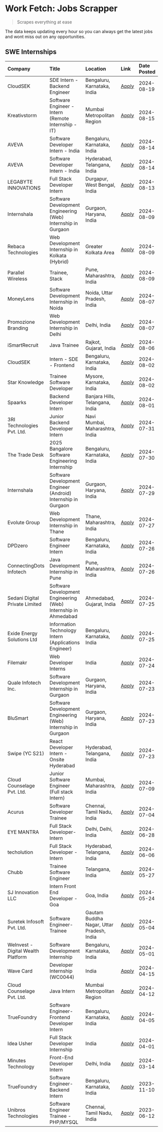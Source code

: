 # Work Fetch: Jobs Scrapper
> Scrapes everything at ease

The data keeps updating every hour so you can always get the latest jobs and wont miss out on any opportunities.

## SWE Internships
<!--START_SECTION:workfetch-->
| Company                            | Title                                                          | Location                                  | Link                                                                                                                                                                                                                                                                                                 | Date Posted   |
|:-----------------------------------|:---------------------------------------------------------------|:------------------------------------------|:-----------------------------------------------------------------------------------------------------------------------------------------------------------------------------------------------------------------------------------------------------------------------------------------------------|:--------------|
| CloudSEK                           | SDE Intern - Backend Engineer                                  | Bengaluru, Karnataka, India               | [Apply](https://in.linkedin.com/jobs/view/sde-intern-backend-engineer-at-cloudsek-4003294595?position=46&pageNum=0&refId=hyB%2BKJ90dW41KoZ3L9lcEA%3D%3D&trackingId=NKNk29r9lDVdPk8CD9f3jg%3D%3D&trk=public_jobs_jserp-result_search-card)                                                            | 2024-08-19    |
| Kreativstorm                       | Software Engineer - Intern (Remote Internship - IT)            | Mumbai Metropolitan Region                | [Apply](https://in.linkedin.com/jobs/view/software-engineer-intern-remote-internship-it-at-kreativstorm-4000458862?position=13&pageNum=0&refId=hyB%2BKJ90dW41KoZ3L9lcEA%3D%3D&trackingId=wd3MsEKGvVmrwNRb2uksrw%3D%3D&trk=public_jobs_jserp-result_search-card)                                      | 2024-08-15    |
| AVEVA                              | Software Developer Intern - India                              | Bengaluru, Karnataka, India               | [Apply](https://in.linkedin.com/jobs/view/software-developer-intern-india-at-aveva-3998279987?position=8&pageNum=0&refId=hyB%2BKJ90dW41KoZ3L9lcEA%3D%3D&trackingId=3VNHiJCr5mzahoaRLm5PjQ%3D%3D&trk=public_jobs_jserp-result_search-card)                                                            | 2024-08-14    |
| AVEVA                              | Software Developer Intern - India                              | Hyderabad, Telangana, India               | [Apply](https://in.linkedin.com/jobs/view/software-developer-intern-india-at-aveva-3998281598?position=12&pageNum=0&refId=hyB%2BKJ90dW41KoZ3L9lcEA%3D%3D&trackingId=wie5NYko1NiO6cffUPVzfw%3D%3D&trk=public_jobs_jserp-result_search-card)                                                           | 2024-08-14    |
| LEGABYTE INNOVATIONS               | Full Stack Developer Intern                                    | Durgapur, West Bengal, India              | [Apply](https://in.linkedin.com/jobs/view/full-stack-developer-intern-at-legabyte-innovations-3999983087?position=37&pageNum=0&refId=hyB%2BKJ90dW41KoZ3L9lcEA%3D%3D&trackingId=g7rZLXEY6FU7sbIxcpbGzw%3D%3D&trk=public_jobs_jserp-result_search-card)                                                | 2024-08-13    |
| Internshala                        | Software Development Engineering (Web) Internship in Gurgaon   | Gurgaon, Haryana, India                   | [Apply](https://in.linkedin.com/jobs/view/software-development-engineering-web-internship-in-gurgaon-at-internshala-3997620471?position=3&pageNum=0&refId=hyB%2BKJ90dW41KoZ3L9lcEA%3D%3D&trackingId=kNN37AMwqvkBSLQv3ixWcg%3D%3D&trk=public_jobs_jserp-result_search-card)                           | 2024-08-09    |
| Rebaca Technologies                | Web Development Internship in Kolkata (Hybrid)                 | Greater Kolkata Area                      | [Apply](https://in.linkedin.com/jobs/view/web-development-internship-in-kolkata-hybrid-at-rebaca-technologies-3997621369?position=50&pageNum=0&refId=hyB%2BKJ90dW41KoZ3L9lcEA%3D%3D&trackingId=NKZqyKiPEgS%2FCieIQUT%2FWQ%3D%3D&trk=public_jobs_jserp-result_search-card)                            | 2024-08-09    |
| Parallel Wireless                  | Trainee, Stack                                                 | Pune, Maharashtra, India                  | [Apply](https://in.linkedin.com/jobs/view/trainee-stack-at-parallel-wireless-3905689841?position=56&pageNum=0&refId=hyB%2BKJ90dW41KoZ3L9lcEA%3D%3D&trackingId=9ZDI0K5DWEenx2h38or9Lw%3D%3D&trk=public_jobs_jserp-result_search-card)                                                                 | 2024-08-09    |
| MoneyLens                          | Software Development Internship in Noida                       | Noida, Uttar Pradesh, India               | [Apply](https://in.linkedin.com/jobs/view/software-development-internship-in-noida-at-moneylens-3995563481?position=5&pageNum=0&refId=hyB%2BKJ90dW41KoZ3L9lcEA%3D%3D&trackingId=JxdnBCFReDtj5ydow2TVrg%3D%3D&trk=public_jobs_jserp-result_search-card)                                               | 2024-08-07    |
| Promozione Branding                | Web Development Internship in Delhi                            | Delhi, India                              | [Apply](https://in.linkedin.com/jobs/view/web-development-internship-in-delhi-at-promozione-branding-3995559880?position=40&pageNum=0&refId=hyB%2BKJ90dW41KoZ3L9lcEA%3D%3D&trackingId=BKkJWe3zPV54X6X%2F1aFsBQ%3D%3D&trk=public_jobs_jserp-result_search-card)                                       | 2024-08-07    |
| iSmartRecruit                      | Java Trainee                                                   | Rajkot, Gujarat, India                    | [Apply](https://in.linkedin.com/jobs/view/java-trainee-at-ismartrecruit-3992301825?position=35&pageNum=0&refId=hyB%2BKJ90dW41KoZ3L9lcEA%3D%3D&trackingId=72ZY00oNaTsSIAQDmX90fg%3D%3D&trk=public_jobs_jserp-result_search-card)                                                                      | 2024-08-06    |
| CloudSEK                           | Intern - SDE - Frontend                                        | Bengaluru, Karnataka, India               | [Apply](https://in.linkedin.com/jobs/view/intern-sde-frontend-at-cloudsek-3991574495?position=22&pageNum=0&refId=hyB%2BKJ90dW41KoZ3L9lcEA%3D%3D&trackingId=vf8srzJYHGX%2FIhz1pRu3Aw%3D%3D&trk=public_jobs_jserp-result_search-card)                                                                  | 2024-08-02    |
| Star Knowledge                     | Trainee Software Developer                                     | Mysore, Karnataka, India                  | [Apply](https://in.linkedin.com/jobs/view/trainee-software-developer-at-star-knowledge-3991516161?position=58&pageNum=0&refId=hyB%2BKJ90dW41KoZ3L9lcEA%3D%3D&trackingId=wIzYwN9OoVkZLjJHWh28dw%3D%3D&trk=public_jobs_jserp-result_search-card)                                                       | 2024-08-02    |
| Spaarks                            | Backend Developer Intern                                       | Banjara Hills, Telangana, India           | [Apply](https://in.linkedin.com/jobs/view/backend-developer-intern-at-spaarks-3990226465?position=33&pageNum=0&refId=hyB%2BKJ90dW41KoZ3L9lcEA%3D%3D&trackingId=N7XPb%2BbNDT0r%2F53UuQb1eg%3D%3D&trk=public_jobs_jserp-result_search-card)                                                            | 2024-08-01    |
| 3RI Technologies Pvt. Ltd.         | Junior Backend Developer Intern                                | Navi Mumbai, Maharashtra, India           | [Apply](https://in.linkedin.com/jobs/view/junior-backend-developer-intern-at-3ri-technologies-pvt-ltd-3988819827?position=51&pageNum=0&refId=hyB%2BKJ90dW41KoZ3L9lcEA%3D%3D&trackingId=bzo2Q6gKZd8IBekQO63RdQ%3D%3D&trk=public_jobs_jserp-result_search-card)                                        | 2024-07-31    |
| The Trade Desk                     | 2025 Bangalore Software Engineering Internship                 | Bengaluru, Karnataka, India               | [Apply](https://in.linkedin.com/jobs/view/2025-bangalore-software-engineering-internship-at-the-trade-desk-3987456531?position=7&pageNum=0&refId=hyB%2BKJ90dW41KoZ3L9lcEA%3D%3D&trackingId=jgYUw4TGx72hgs4N66Jf7w%3D%3D&trk=public_jobs_jserp-result_search-card)                                    | 2024-07-30    |
| Internshala                        | Software Development Engineer (Android) Internship in Gurgaon  | Gurgaon, Haryana, India                   | [Apply](https://in.linkedin.com/jobs/view/software-development-engineer-android-internship-in-gurgaon-at-internshala-3987153031?position=47&pageNum=0&refId=hyB%2BKJ90dW41KoZ3L9lcEA%3D%3D&trackingId=GJ52E3Hqjx0Ez6q0e5Hm%2BQ%3D%3D&trk=public_jobs_jserp-result_search-card)                       | 2024-07-29    |
| Evolute Group                      | Web Development Internship in Thane                            | Thane, Maharashtra, India                 | [Apply](https://in.linkedin.com/jobs/view/web-development-internship-in-thane-at-evolute-group-3985432927?position=19&pageNum=0&refId=hyB%2BKJ90dW41KoZ3L9lcEA%3D%3D&trackingId=l149Dwn5wYDVTAZ6hPEBEQ%3D%3D&trk=public_jobs_jserp-result_search-card)                                               | 2024-07-27    |
| DPDzero                            | Software Engineer Intern                                       | Bengaluru, Karnataka, India               | [Apply](https://in.linkedin.com/jobs/view/software-engineer-intern-at-dpdzero-3984918371?position=11&pageNum=0&refId=hyB%2BKJ90dW41KoZ3L9lcEA%3D%3D&trackingId=KP9%2FWFbnnogRpLARwMbtCQ%3D%3D&trk=public_jobs_jserp-result_search-card)                                                              | 2024-07-26    |
| ConnectingDots Infotech            | Java Development Internship in Pune                            | Pune, Maharashtra, India                  | [Apply](https://in.linkedin.com/jobs/view/java-development-internship-in-pune-at-connectingdots-infotech-3983314097?position=39&pageNum=0&refId=hyB%2BKJ90dW41KoZ3L9lcEA%3D%3D&trackingId=LzKqGnRW7cpdUWCXZk3EeA%3D%3D&trk=public_jobs_jserp-result_search-card)                                     | 2024-07-26    |
| Sedani Digital Private Limited     | Software Development Engineering (Web) Internship in Ahmedabad | Ahmedabad, Gujarat, India                 | [Apply](https://in.linkedin.com/jobs/view/software-development-engineering-web-internship-in-ahmedabad-at-sedani-digital-private-limited-3985017980?position=14&pageNum=0&refId=hyB%2BKJ90dW41KoZ3L9lcEA%3D%3D&trackingId=X8a1ZaXT%2FJf%2F5jdb3VummQ%3D%3D&trk=public_jobs_jserp-result_search-card) | 2024-07-25    |
| Exide Energy Solutions Ltd         | Information Technology Intern (Applications Engineer)          | Bengaluru, Karnataka, India               | [Apply](https://in.linkedin.com/jobs/view/information-technology-intern-applications-engineer-at-exide-energy-solutions-ltd-3984276607?position=38&pageNum=0&refId=hyB%2BKJ90dW41KoZ3L9lcEA%3D%3D&trackingId=RyBvVOzajqnY%2B121Qb7mMw%3D%3D&trk=public_jobs_jserp-result_search-card)                | 2024-07-25    |
| Filemakr                           | Web Developer Interns                                          | India                                     | [Apply](https://in.linkedin.com/jobs/view/web-developer-interns-at-filemakr-3981227003?position=43&pageNum=0&refId=hyB%2BKJ90dW41KoZ3L9lcEA%3D%3D&trackingId=vA4GneOSi%2FsIsbjmsofflg%3D%3D&trk=public_jobs_jserp-result_search-card)                                                                | 2024-07-24    |
| Quale Infotech Inc.                | Software Development Internship in Gurgaon                     | Gurgaon, Haryana, India                   | [Apply](https://in.linkedin.com/jobs/view/software-development-internship-in-gurgaon-at-quale-infotech-inc-3981372174?position=18&pageNum=0&refId=hyB%2BKJ90dW41KoZ3L9lcEA%3D%3D&trackingId=TGl8nTYoxTgvu3D2n5NZ5g%3D%3D&trk=public_jobs_jserp-result_search-card)                                   | 2024-07-23    |
| BluSmart                           | Software Development Engineering (Web) Internship in Gurgaon   | Gurgaon, Haryana, India                   | [Apply](https://in.linkedin.com/jobs/view/software-development-engineering-web-internship-in-gurgaon-at-blusmart-3981371374?position=25&pageNum=0&refId=hyB%2BKJ90dW41KoZ3L9lcEA%3D%3D&trackingId=MJiSPFD4NUAjzSyQEGPiKQ%3D%3D&trk=public_jobs_jserp-result_search-card)                             | 2024-07-23    |
| Swipe (YC S21)                     | React Developer Intern - Onsite Hyderabad                      | Hyderabad, Telangana, India               | [Apply](https://in.linkedin.com/jobs/view/react-developer-intern-onsite-hyderabad-at-swipe-yc-s21-3981326010?position=42&pageNum=0&refId=hyB%2BKJ90dW41KoZ3L9lcEA%3D%3D&trackingId=PpwELomDYfR8hff%2Feo5pfw%3D%3D&trk=public_jobs_jserp-result_search-card)                                          | 2024-07-23    |
| Cloud Counselage Pvt. Ltd.         | Junior Software Engineer (Full stack Intern)                   | Mumbai, Maharashtra, India                | [Apply](https://in.linkedin.com/jobs/view/junior-software-engineer-full-stack-intern-at-cloud-counselage-pvt-ltd-3967725851?position=21&pageNum=0&refId=hyB%2BKJ90dW41KoZ3L9lcEA%3D%3D&trackingId=r44VjPTGpQA961NC1JhvZw%3D%3D&trk=public_jobs_jserp-result_search-card)                             | 2024-07-09    |
| Acurus                             | Software Developer Trainee                                     | Chennai, Tamil Nadu, India                | [Apply](https://in.linkedin.com/jobs/view/software-developer-trainee-at-acurus-3966912781?position=34&pageNum=0&refId=hyB%2BKJ90dW41KoZ3L9lcEA%3D%3D&trackingId=IBL9yDy3xYi4B1wP4riL4A%3D%3D&trk=public_jobs_jserp-result_search-card)                                                               | 2024-07-04    |
| EYE MANTRA                         | Full Stack Developer- Intern                                   | Delhi, Delhi, India                       | [Apply](https://in.linkedin.com/jobs/view/full-stack-developer-intern-at-eye-mantra-3960988037?position=55&pageNum=0&refId=hyB%2BKJ90dW41KoZ3L9lcEA%3D%3D&trackingId=%2BxUF%2BnyD6hdEZK%2FnZ1ezXQ%3D%3D&trk=public_jobs_jserp-result_search-card)                                                    | 2024-06-28    |
| techolution                        | Full Stack Developer - Intern                                  | Hyderabad, Telangana, India               | [Apply](https://in.linkedin.com/jobs/view/full-stack-developer-intern-at-techolution-3947911862?position=60&pageNum=0&refId=hyB%2BKJ90dW41KoZ3L9lcEA%3D%3D&trackingId=WxnV0pW0bkfULqsRVIps8Q%3D%3D&trk=public_jobs_jserp-result_search-card)                                                         | 2024-06-06    |
| Chubb                              | Trainee Software Engineer                                      | Telangana, India                          | [Apply](https://in.linkedin.com/jobs/view/trainee-software-engineer-at-chubb-3955950075?position=31&pageNum=0&refId=hyB%2BKJ90dW41KoZ3L9lcEA%3D%3D&trackingId=b5AjmZvFQf9yACbidjstBQ%3D%3D&trk=public_jobs_jserp-result_search-card)                                                                 | 2024-05-27    |
| SJ Innovation LLC                  | Intern Front End Developer - Goa                               | Goa, India                                | [Apply](https://in.linkedin.com/jobs/view/intern-front-end-developer-goa-at-sj-innovation-llc-3931678611?position=16&pageNum=0&refId=hyB%2BKJ90dW41KoZ3L9lcEA%3D%3D&trackingId=4t9XiMZKi7whWGng1%2Beulw%3D%3D&trk=public_jobs_jserp-result_search-card)                                              | 2024-05-24    |
| Suretek Infosoft Pvt. Ltd.         | Software Engineer-Trainee                                      | Gautam Buddha Nagar, Uttar Pradesh, India | [Apply](https://in.linkedin.com/jobs/view/software-engineer-trainee-at-suretek-infosoft-pvt-ltd-3916999948?position=36&pageNum=0&refId=hyB%2BKJ90dW41KoZ3L9lcEA%3D%3D&trackingId=KJzKveCKMv6dJ4g12jcWuw%3D%3D&trk=public_jobs_jserp-result_search-card)                                              | 2024-05-04    |
| WeInvest - Digital Wealth Platform | Software Development Internship                                | Bengaluru, Karnataka, India               | [Apply](https://in.linkedin.com/jobs/view/software-development-internship-at-weinvest-digital-wealth-platform-3912867225?position=2&pageNum=0&refId=hyB%2BKJ90dW41KoZ3L9lcEA%3D%3D&trackingId=zXUIqMTmxmZH%2BoITKQNmWQ%3D%3D&trk=public_jobs_jserp-result_search-card)                               | 2024-05-01    |
| Wave Card                          | Developer Internship (WC0044)                                  | India                                     | [Apply](https://in.linkedin.com/jobs/view/developer-internship-wc0044-at-wave-card-3900079966?position=59&pageNum=0&refId=hyB%2BKJ90dW41KoZ3L9lcEA%3D%3D&trackingId=7wapYtEIblxF0gK8LzSFVQ%3D%3D&trk=public_jobs_jserp-result_search-card)                                                           | 2024-04-15    |
| Cloud Counselage Pvt. Ltd.         | Java Intern                                                    | Mumbai Metropolitan Region                | [Apply](https://in.linkedin.com/jobs/view/java-intern-at-cloud-counselage-pvt-ltd-3896025667?position=49&pageNum=0&refId=hyB%2BKJ90dW41KoZ3L9lcEA%3D%3D&trackingId=KrnJ74AAwp2RK9fDdZgMoA%3D%3D&trk=public_jobs_jserp-result_search-card)                                                            | 2024-04-12    |
| TrueFoundry                        | Software Engineer- Frontend Developer Intern                   | Bengaluru, Karnataka, India               | [Apply](https://in.linkedin.com/jobs/view/software-engineer-frontend-developer-intern-at-truefoundry-3887320206?position=28&pageNum=0&refId=hyB%2BKJ90dW41KoZ3L9lcEA%3D%3D&trackingId=h150AAUvMfFk%2FabAj4q1Mw%3D%3D&trk=public_jobs_jserp-result_search-card)                                       | 2024-04-05    |
| Idea Usher                         | Full Stack Developer Internship                                | India                                     | [Apply](https://in.linkedin.com/jobs/view/full-stack-developer-internship-at-idea-usher-3879565540?position=29&pageNum=0&refId=hyB%2BKJ90dW41KoZ3L9lcEA%3D%3D&trackingId=Q4CYWoT5jkFIA92vxDVuAg%3D%3D&trk=public_jobs_jserp-result_search-card)                                                      | 2024-04-01    |
| Minutes Technology                 | Front-End Developer Intern                                     | Delhi, India                              | [Apply](https://in.linkedin.com/jobs/view/front-end-developer-intern-at-minutes-technology-3853712549?position=23&pageNum=0&refId=hyB%2BKJ90dW41KoZ3L9lcEA%3D%3D&trackingId=dAvvDdBlPYVxgAoxcBxTkQ%3D%3D&trk=public_jobs_jserp-result_search-card)                                                   | 2024-03-14    |
| TrueFoundry                        | Software Engineer-Backend Intern                               | Bengaluru, Karnataka, India               | [Apply](https://in.linkedin.com/jobs/view/software-engineer-backend-intern-at-truefoundry-3779508170?position=52&pageNum=0&refId=hyB%2BKJ90dW41KoZ3L9lcEA%3D%3D&trackingId=AXZBggrMvbXrzv5gr7ANJQ%3D%3D&trk=public_jobs_jserp-result_search-card)                                                    | 2023-11-10    |
| Unibros Technologies               | Software Engineer Trainee - PHP/MYSQL                          | Chennai, Tamil Nadu, India                | [Apply](https://in.linkedin.com/jobs/view/software-engineer-trainee-php-mysql-at-unibros-technologies-3656599241?position=54&pageNum=0&refId=hyB%2BKJ90dW41KoZ3L9lcEA%3D%3D&trackingId=%2BIRsZMANS0HndIACdYvxjA%3D%3D&trk=public_jobs_jserp-result_search-card)                                      | 2023-06-12    |
<!--END_SECTION:workfetch-->
